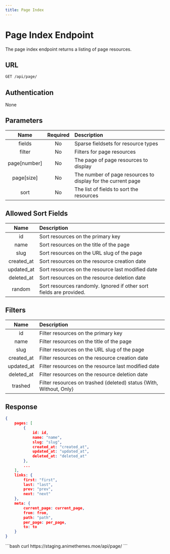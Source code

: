 ```yaml
---
title: Page Index
---
```


<Block>

# Page Index Endpoint

The page index endpoint returns a listing of page resources.

## URL

```sh
GET /api/page/
```

## Authentication

None

## Parameters

| Name         | Required | Description                                                                  |
| :----------: | :------: | :--------------------------------------------------------------------------- |
| fields       | No       | Sparse fieldsets for resource types                                          |
| filter       | No       | Filters for page resources                                                   |
| page[number] | No       | The page of page resources to display                                        |
| page[size]   | No       | The number of page resources to display for the current page                 |
| sort         | No       | The list of fields to sort the resources                                     |

## Allowed Sort Fields

|    Name    | Description                                                         |
| :--------: | :------------------------------------------------------------------ |
| id         | Sort resources on the primary key                                   |
| name       | Sort resources on the title of the page                             |
| slug       | Sort resources on the URL slug of the page                          |
| created_at | Sort resources on the resource creation date                        |
| updated_at | Sort resources on the resource last modified date                   |
| deleted_at | Sort resources on the resource deletion date                        |
| random     | Sort resources randomly. Ignored if other sort fields are provided. |

## Filters

|    Name    | Description                                                        |
| :--------: | :----------------------------------------------------------------- |
| id         | Filter resources on the primary key                                |
| name       | Filter resources on the title of the page                          |
| slug       | Filter resources on the URL slug of the page                       |
| created_at | Filter resources on the resource creation date                     |
| updated_at | Filter resources on the resource last modified date                |
| deleted_at | Filter resources on the resource deletion date                     |
| trashed    | Filter resources on trashed (deleted) status {With, Without, Only} |

## Response

```json
{
    pages: [
        {
            id: id,
            name: "name",
            slug: "slug",
            created_at: "created_at",
            updated_at: "updated_at",
            deleted_at: "deleted_at"
        },
        ...
    ],
    links: {
        first: "first",
        last: "last",
        prev: "prev",
        next: "next"
    },
    meta: {
        current_page: current_page,
        from: from,
        path: "path",
        per_page: per_page,
        to: to
    }
}
```

<Example>

<CURL>
```bash
curl https://staging.animethemes.moe/api/page/
```
</CURL>

</Example>

</Block>